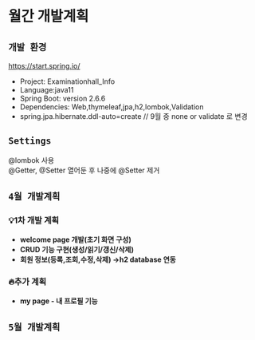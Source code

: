 # 월간 개발계획 
## `개발 환경` 
https://start.spring.io/ 
- Project: Examinationhall_Info
- Language:java11
- Spring Boot: version 2.6.6
- Dependencies: Web,thymeleaf,jpa,h2,lombok,Validation
- spring.jpa.hibernate.ddl-auto=create // 9월 중 none or validate 로 변경 

## `Settings`
@lombok 사용  
@Getter, @Setter 열어둔 후 나중에 @Setter 제거  


## `4월 개발계획`
### 💡1차 개발 계획 
- **welcome page 개발(초기 화면 구성)**  
- **CRUD 기능 구현(생성/읽기/갱신/삭제)**  
- **회원 정보(등록,조회,수정,삭제) →h2 database 연동**  
### 🔥추가 계획
- **my page - 내 프로필 기능** 

## `5월 개발계획`
